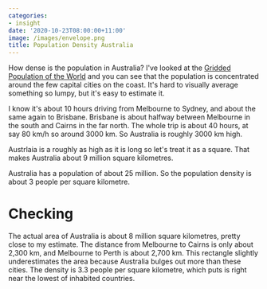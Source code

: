 ```yaml
---
categories:
- insight
date: '2020-10-23T08:00:00+11:00'
image: /images/envelope.png
title: Population Density Australia
---
```


How dense is the population in Australia?
I've looked at the [Gridded Population of the World](/gridded-population-world) and you can see that the population is concentrated around the few capital cities on the coast.
It's hard to visually average something so lumpy, but it's easy to estimate it.

I know it's about 10 hours driving from Melbourne to Sydney, and about the same again to Brisbane.
Brisbane is about halfway between Melbourne in the south and Cairns in the far north.
The whole trip is about 40 hours, at say 80 km/h so around 3000 km.
So Australia is roughly 3000 km high.

Austrlaia is a roughly as high as it is long so let's treat it as a square.
That makes Australia about 9 million square kilometres.

Australia has a population of about 25 million.
So the population density is about 3 people per square kilometre.

# Checking

The actual area of Australia is about 8 million square kilometres, pretty close to my estimate.
The distance from Melbourne to Cairns is only about 2,300 km, and Melbourne to Perth is about 2,700 km.
This rectangle slightly underestimates the area because Australia bulges out more than these cities.
The density is 3.3 people per square kilometre, which puts is right near the lowest of inhabited countries.